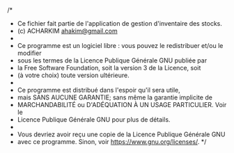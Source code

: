 
/*
 * Ce fichier fait partie de l'application de gestion d'inventaire des stocks.
 * (c) ACHARKIM <ahakim@gmail.com>
 *
 * Ce programme est un logiciel libre : vous pouvez le redistribuer et/ou le modifier
 * sous les termes de la Licence Publique Générale GNU publiée par
 * la Free Software Foundation, soit la version 3 de la Licence, soit
 * (à votre choix) toute version ultérieure.
 *
 * Ce programme est distribué dans l'espoir qu'il sera utile,
 * mais SANS AUCUNE GARANTIE; sans même la garantie implicite de
 * MARCHANDABILITÉ ou D'ADÉQUATION À UN USAGE PARTICULIER. Voir le
 * Licence Publique Générale GNU pour plus de détails.
 *
 * Vous devriez avoir reçu une copie de la Licence Publique Générale GNU
 * avec ce programme. Sinon, voir <https://www.gnu.org/licenses/>.
 */
